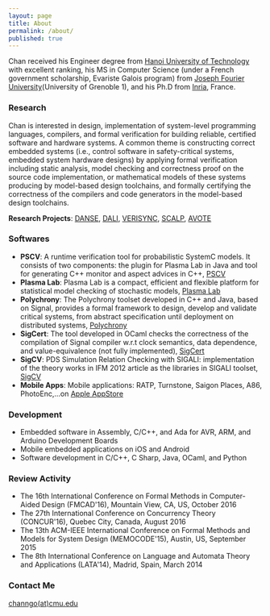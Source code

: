```yaml
---
layout: page
title: About
permalink: /about/
published: true
---
```


Chan received his Engineer degree from [Hanoi University of Technology](http://en.hust.edu.vn/home) with excellent ranking, his MS in Computer Science (under a French government scholarship, Evariste Galois program) from [Joseph Fourier University](https://www.ujf-grenoble.fr/?language=en)(University of Grenoble 1), and his Ph.D from [Inria](http://www.inria.fr/en/), France.

### Research

Chan is interested in design, implementation of system-level programming languages, compilers, and formal verification for building reliable, certified software and hardware systems. A common theme is constructing correct embedded systems (i.e., control software in safety-critical systems, embedded system hardware designs) by applying formal verification including static analysis, model checking and correctness proof on the source code implementation, or mathematical models of these systems producing by model-based design toolchains, and formally certifying the correctness of the compilers and code generators in the model-based design toolchains.

**Research Projects**: [DANSE](http://www.danse-ip.eu/home/), [DALI](http://www.ict-dali.eu/dali/), [VERISYNC](http://www.irit.fr/~Martin.Strecker/Proj/Old/Verisync/), [SCALP](http://scalp.gforge.inria.fr/), [AVOTE](http://scalp.gforge.inria.fr/)

### Softwares
- **PSCV**: A runtime verification tool for probabilistic SystemC models. It consists of two components: the plugin for Plasma Lab in Java and tool for generating C++ monitor and aspect advices in C++, [PSCV](https://project.inria.fr/pscv/)
- **Plasma Lab**: Plasma Lab is a compact, efficient and flexible platform for statistical model checking of stochastic models, [Plasma Lab](https://project.inria.fr/plasma-lab/)
- **Polychrony**: The Polychrony toolset developed in C++ and Java, based on Signal, provides a formal framework to design, develop and validate critical systems, from abstract specification until deployment on distributed systems, [Polychrony](http://www.irisa.fr/espresso/Polychrony/)
- **SigCert**: The tool developed in OCaml checks the correctness of the compilation of Signal compiler w.r.t clock semantics, data dependence, and value-equivalence (not fully implemented), [SigCert](https://github.com/channgo2203/sigcert)
- **SigCV**: PDS Simulation Relation Checking with SIGALI: implementation of the theory works in IFM 2012 article as the libraries in SIGALI toolset, [SigCV](https://github.com/channgo2203/SigCV)
- **Mobile Apps**: Mobile applications: RATP, Turnstone, Saigon Places, A86, PhotoEnc,...on [Apple AppStore](https://itunes.apple.com/us/genre/ios/id36?mt=8)

### Development
- Embedded software in Assembly, C/C++, and Ada for AVR, ARM, and Arduino Development Boards
- Mobile embedded applications on iOS and Android
- Software development in C/C++, C Sharp, Java, OCaml, and Python

### Review Activity
- The 16th International Conference on Formal Methods in Computer-Aided Design (FMCAD'16), Mountain View, CA, US, October 2016
- The 27th International Conference on Concurrency Theory (CONCUR'16), Quebec City, Canada, August 2016
- The 13th ACM-IEEE International Conference on Formal Methods and Models for System Design (MEMOCODE'15), Austin, US, September 2015
- The 8th International Conference on Language and Automata Theory and Applications (LATA'14), Madrid, Spain, March 2014

### Contact Me

[channgo(at)cmu.edu](mailto:channgo@cmu.edu)
